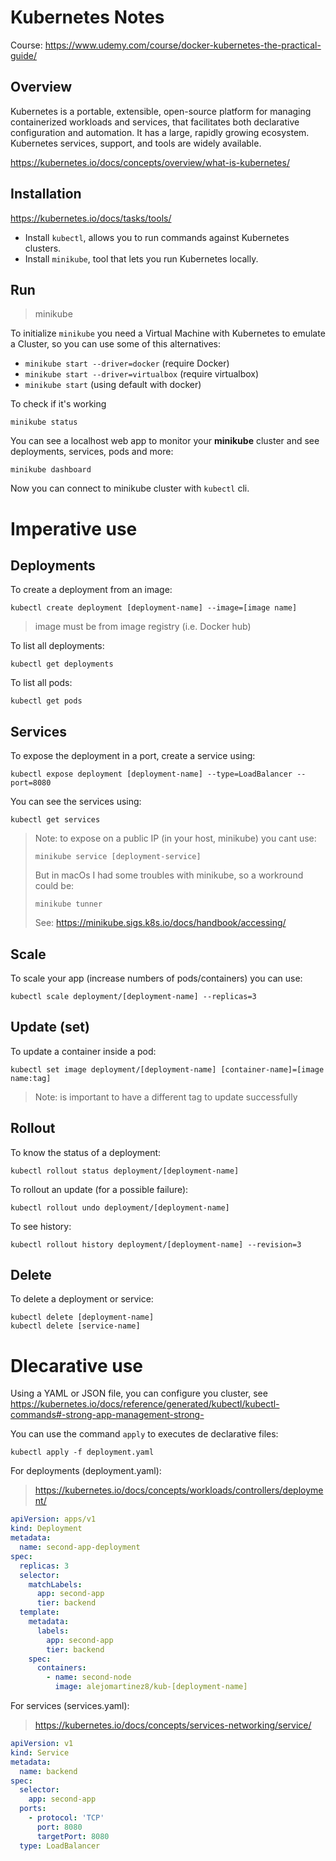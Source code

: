 # Kubernetes Notes

Course: https://www.udemy.com/course/docker-kubernetes-the-practical-guide/
## Overview
Kubernetes is a portable, extensible, open-source platform for managing containerized workloads and services, that facilitates both declarative configuration and automation. It has a large, rapidly growing ecosystem. Kubernetes services, support, and tools are widely available.

https://kubernetes.io/docs/concepts/overview/what-is-kubernetes/

## Installation
https://kubernetes.io/docs/tasks/tools/


* Install `kubectl`, allows you to run commands against Kubernetes clusters.
* Install `minikube`, tool that lets you run Kubernetes locally.

## Run
>
> minikube
> 
To initialize `minikube` you need a Virtual Machine with Kubernetes to emulate a Cluster, so you can use some of this alternatives: 
- `minikube start --driver=docker` (require Docker)
- `minikube start --driver=virtualbox` (require virtualbox)
- `minikube start` (using default with docker)

To check if it's working
```
minikube status
```
You can see a localhost web app to monitor your **minikube** cluster and see deployments, services, pods and more:
```
minikube dashboard
```
Now you can connect to minikube cluster with `kubectl` cli.
# Imperative use

## Deployments

To create a deployment from an image:
```
kubectl create deployment [deployment-name] --image=[image name]
```
> image must be from image registry (i.e. Docker hub)

To list all deployments:
```
kubectl get deployments
```

To list all pods:
```
kubectl get pods
```
## Services

To expose the deployment in a port, create a service using:
```
kubectl expose deployment [deployment-name] --type=LoadBalancer --port=8080 
```
You can see the services using:
```
kubectl get services
```
> Note: to expose on a public IP (in your host, minikube) you cant use:
> ```
> minikube service [deployment-service]
> ```
> But in macOs I had some troubles with minikube, so a workround could be:
> ```
> minikube tunner
> ```
> See: https://minikube.sigs.k8s.io/docs/handbook/accessing/

## Scale
To scale your app (increase numbers of pods/containers) you can use:
```
kubectl scale deployment/[deployment-name] --replicas=3
```

## Update (set)

To update a container inside a pod:
```
kubectl set image deployment/[deployment-name] [container-name]=[image name:tag]
```
> Note: is important to have a different tag to update successfully

## Rollout

To know the status of a deployment:
```
kubectl rollout status deployment/[deployment-name]
```
To rollout an update (for a possible failure):
```
kubectl rollout undo deployment/[deployment-name]
```
To see history:
```
kubectl rollout history deployment/[deployment-name] --revision=3
```

## Delete
To delete a deployment or service:
```
kubectl delete [deployment-name]
kubectl delete [service-name]
```

# Dlecarative use

Using a YAML or JSON file, you can configure you cluster, see https://kubernetes.io/docs/reference/generated/kubectl/kubectl-commands#-strong-app-management-strong-

You can use the command `apply` to executes de declarative files:
```
kubectl apply -f deployment.yaml
```

For deployments (deployment.yaml):
> https://kubernetes.io/docs/concepts/workloads/controllers/deployment/

```yaml
apiVersion: apps/v1
kind: Deployment
metadata:
  name: second-app-deployment
spec:
  replicas: 3
  selector:
    matchLabels:
      app: second-app
      tier: backend
  template:
    metadata:
      labels:
        app: second-app
        tier: backend
    spec:
      containers:
        - name: second-node
          image: alejomartinez8/kub-[deployment-name]

```
For services (services.yaml):
> https://kubernetes.io/docs/concepts/services-networking/service/

```yaml
apiVersion: v1
kind: Service
metadata:
  name: backend
spec:
  selector:
    app: second-app
  ports:
    - protocol: 'TCP'
      port: 8080
      targetPort: 8080
  type: LoadBalancer

```